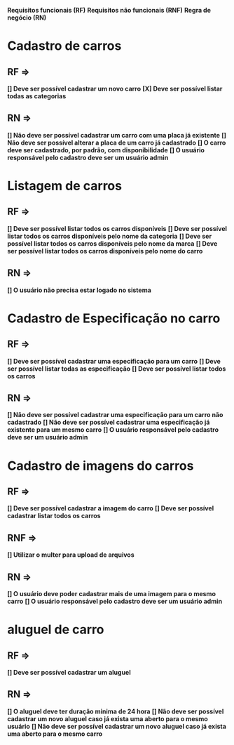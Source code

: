 **Requisitos funcionais (RF)**
**Requisitos não funcionais (RNF)**
**Regra de negócio (RN)**

# Cadastro de carros

## RF =>

**[] Deve ser possível cadastrar um novo carro**
**[X] Deve ser possível listar todas as categorias**

## RN =>

**[] Não deve ser possível cadastrar um carro com uma placa já existente**
**[] Não deve ser possível alterar a placa de um carro já cadastrado**
**[] O carro deve ser cadastrado, por padrão, com disponibilidade**
**[] O usuário responsável pelo cadastro deve ser um usuário admin**

# Listagem de carros

## RF =>

**[] Deve ser possível listar todos os carros disponíveis**
**[] Deve ser possível listar todos os carros disponíveis pelo nome da categoria**
**[] Deve ser possível listar todos os carros disponíveis pelo nome da marca**
**[] Deve ser possível listar todos os carros disponíveis pelo nome do carro**

## RN =>

**[] O usuário não precisa estar logado no sistema**

# Cadastro de Especificação no carro

## RF =>

**[] Deve ser possível cadastrar uma especificação para um carro**
**[] Deve ser possível listar todas as especificação**
**[] Deve ser possível listar todos os carros**

## RN =>

**[] Não deve ser possível cadastrar uma especificação para um carro não cadastrado**
**[] Não deve ser possível cadastrar uma especificação já existente para um mesmo carro**
**[] O usuário responsável pelo cadastro deve ser um usuário admin**

# Cadastro de imagens do carros

## RF =>

**[] Deve ser possível cadastrar a imagem do carro**
**[] Deve ser possível cadastrar listar todos os carros**

## RNF =>

**[] Utilizar o multer para upload de arquivos**

## RN =>

**[] O usuário deve poder cadastrar mais de uma imagem para o mesmo carro**
**[] O usuário responsável pelo cadastro deve ser um usuário admin**

# aluguel de carro

## RF =>

**[] Deve ser possível cadastrar um aluguel**

## RN =>

**[] O aluguel deve ter duração minima de 24 hora**
**[] Não deve ser possível cadastrar um novo aluguel caso já exista uma aberto para o mesmo usuário**
**[] Não deve ser possível cadastrar um novo aluguel caso já exista uma aberto para o mesmo carro**
